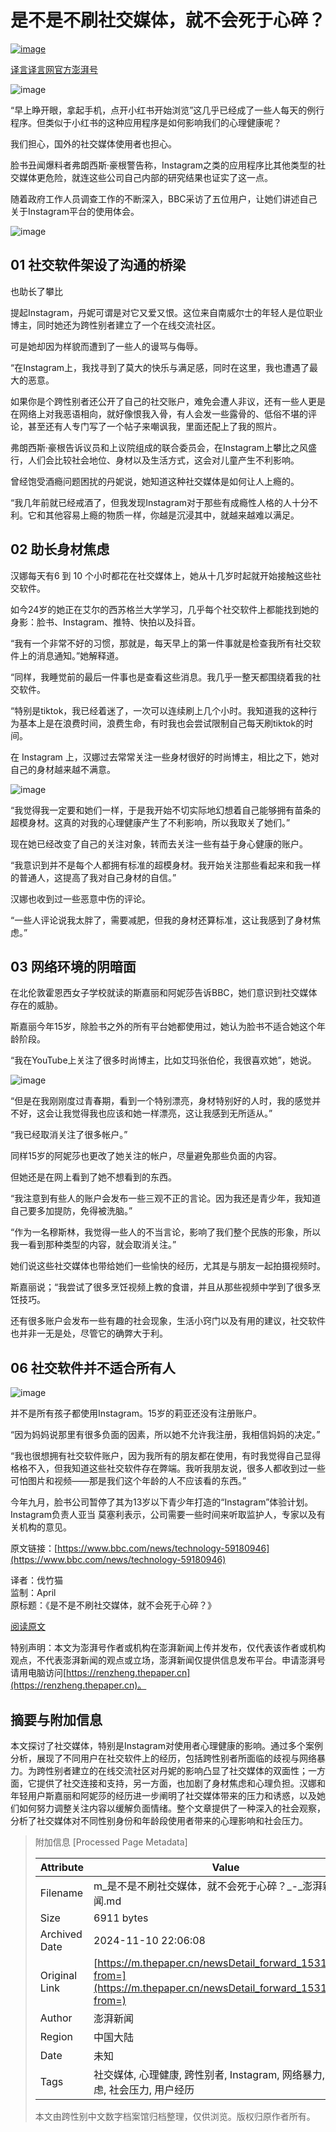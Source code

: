 # 是不是不刷社交媒体，就不会死于心碎？

[![image](https://image.thepaper.cn/publish/interaction/image/4/871/114.jpg)](https://m.thepaper.cn/user_interaction_3614396)

[译言译言网官方澎湃号](https://m.thepaper.cn/user_interaction_3614396)

![image](https://imagepphcloud.thepaper.cn/pph/image/163/280/641.jpg)

“早上睁开眼，拿起手机，点开小红书开始浏览”这几乎已经成了一些人每天的例行程序。但类似于小红书的这种应用程序是如何影响我们的心理健康呢？

我们担心，国外的社交媒体使用者也担心。

脸书丑闻爆料者弗朗西斯·豪根警告称，Instagram之类的应用程序比其他类型的社交媒体更危险，就连这些公司自己内部的研究结果也证实了这一点。

随着政府工作人员调查工作的不断深入，BBC采访了五位用户，让她们讲述自己关于Instagram平台的使用体会。

![image](https://imagepphcloud.thepaper.cn/pph/image/163/280/642.jpg)

## 01 社交软件架设了沟通的桥梁

也助长了攀比

提起Instagram，丹妮可谓是对它又爱又恨。这位来自南威尔士的年轻人是位职业博主，同时她还为跨性别者建立了一个在线交流社区。

可是她却因为样貌而遭到了一些人的谩骂与侮辱。

“在Instagram上，我找寻到了莫大的快乐与满足感，同时在这里，我也遭遇了最大的恶意。

如果你是个跨性别者还公开了自己的社交账户，难免会遭人非议，还有一些人更是在网络上对我恶语相向，就好像恨我入骨，有人会发一些露骨的、低俗不堪的评论，甚至还有人专门写了一个帖子来嘲讽我，里面还配上了我的照片。

弗朗西斯·豪根告诉议员和上议院组成的联合委员会，在Instagram上攀比之风盛行，人们会比较社会地位、身材以及生活方式，这会对儿童产生不利影响。

曾经饱受酒瘾问题困扰的丹妮说，她知道这种社交媒体是如何让人上瘾的。

“我几年前就已经戒酒了，但我发现Instagram对于那些有成瘾性人格的人十分不利。它和其他容易上瘾的物质一样，你越是沉浸其中，就越来越难以满足。

## 02 助长身材焦虑

汉娜每天有6 到 10 个小时都花在社交媒体上，她从十几岁时起就开始接触这些社交软件。

如今24岁的她正在艾尔的西苏格兰大学学习，几乎每个社交软件上都能找到她的身影：脸书、Instagram、推特、快拍以及抖音。

“我有一个非常不好的习惯，那就是，每天早上的第一件事就是检查我所有社交软件上的消息通知。”她解释道。

“同样，我睡觉前的最后一件事也是查看这些消息。我几乎一整天都围绕着我的社交软件。

“特别是tiktok，我已经着迷了，一次可以连续刷上几个小时。我知道我的这种行为基本上是在浪费时间，浪费生命，有时我也会尝试限制自己每天刷tiktok的时间。

在 Instagram 上，汉娜过去常常关注一些身材很好的时尚博主，相比之下，她对自己的身材越来越不满意。

![image](https://imagepphcloud.thepaper.cn/pph/image/163/280/643.jpg)

“我觉得我一定要和她们一样，于是我开始不切实际地幻想着自己能够拥有苗条的超模身材。这真的对我的心理健康产生了不利影响，所以我取关了她们。”

现在她已经改变了自己的关注对象，转而去关注一些有益于身心健康的账户。

“我意识到并不是每个人都拥有标准的超模身材。我开始关注那些看起来和我一样的普通人，这提高了我对自己身材的自信。”

汉娜也收到过一些恶意中伤的评论。

“一些人评论说我太胖了，需要减肥，但我的身材还算标准，这让我感到了身材焦虑。”

## 03 网络环境的阴暗面

在北伦敦霍恩西女子学校就读的斯嘉丽和阿妮莎告诉BBC，她们意识到社交媒体存在的威胁。

斯嘉丽今年15岁，除脸书之外的所有平台她都使用过，她认为脸书不适合她这个年龄阶段。

“我在YouTube上关注了很多时尚博主，比如艾玛张伯伦，我很喜欢她”，她说。

![image](https://imagepphcloud.thepaper.cn/pph/image/163/280/646.jpg)

“但是在我刚刚度过青春期，看到一个特别漂亮，身材特别好的人时，我的感觉并不好，这会让我觉得我也应该和她一样漂亮，这让我感到无所适从。”

“我已经取消关注了很多帐户。”

同样15岁的阿妮莎也更改了她关注的帐户，尽量避免那些负面的内容。

但她还是在网上看到了她不想看到的东西。

“我注意到有些人的账户会发布一些三观不正的言论。因为我还是青少年，我知道自己要多加提防，免得被洗脑。”

“作为一名穆斯林，我觉得一些人的不当言论，影响了我们整个民族的形象，所以我一看到那种类型的内容，就会取消关注。”

她们说这些社交媒体也带给她们一些愉快的经历，尤其是与朋友一起拍摄视频时。

斯嘉丽说；“我尝试了很多烹饪视频上教的食谱，并且从那些视频中学到了很多烹饪技巧。

还有很多账户会发布一些有趣的社会现象，生活小窍门以及有用的建议，社交软件也并非一无是处，尽管它的确弊大于利。

## 06 社交软件并不适合所有人

![image](https://imagepphcloud.thepaper.cn/pph/image/163/280/647.jpg)

并不是所有孩子都使用Instagram。15岁的莉亚还没有注册账户。

“因为妈妈说那里有很多负面的因素，所以她不允许我注册，我相信妈妈的决定。”

“我也很想拥有社交软件账户，因为我所有的朋友都在使用，有时我觉得自己显得格格不入，但我知道这些社交软件存在弊端。我听我朋友说，很多人都收到过一些可怕图片和视频——那是我们这个年龄的人不应该看的东西。”

今年九月，脸书公司暂停了其为13岁以下青少年打造的“Instagram”体验计划。Instagram负责人亚当 莫塞利表示，公司需要一些时间来听取监护人，专家以及有关机构的意见。

原文链接：[https://www.bbc.com/news/technology-59180946](https://www.bbc.com/news/technology-59180946)

译者：伐竹猫  
监制：April  
原标题：《是不是不刷社交媒体，就不会死于心碎？》

[阅读原文](http://mp.weixin.qq.com/s/7e0uSKvoOBApln-2r7MwEQ)

特别声明：本文为澎湃号作者或机构在澎湃新闻上传并发布，仅代表该作者或机构观点，不代表澎湃新闻的观点或立场，澎湃新闻仅提供信息发布平台。申请澎湃号请用电脑访问[https://renzheng.thepaper.cn](https://renzheng.thepaper.cn)。

## 摘要与附加信息

<!-- tcd_abstract -->
本文探讨了社交媒体，特别是Instagram对使用者心理健康的影响。通过多个案例分析，展现了不同用户在社交软件上的经历，包括跨性别者所面临的歧视与网络暴力。为跨性别者建立的在线交流社区对丹妮的影响凸显了社交媒体的双面性；一方面，它提供了社交连接和支持，另一方面，也加剧了身材焦虑和心理负担。汉娜和年轻用户斯嘉丽和阿妮莎的经历进一步阐明了社交媒体带来的压力和诱惑，以及她们如何努力调整关注内容以缓解负面情绪。整个文章提供了一种深入的社会观察，分析了社交媒体对不同性别身份和年龄段使用者带来的心理影响和社会压力。
<!-- tcd_abstract_end -->

> 附加信息 [Processed Page Metadata]
>
> | Attribute       | Value                                  |
> |-----------------|----------------------------------------|
> | Filename        | m_是不是不刷社交媒体，就不会死于心碎？_-_澎湃新闻.md                             |
> | Size            | 6911 bytes                           |
> | Archived Date   | 2024-11-10 22:06:08                             |
> | Original Link   | [https://m.thepaper.cn/newsDetail_forward_15319329?from=](https://m.thepaper.cn/newsDetail_forward_15319329?from=)                       |
> | Author          | 澎湃新闻                               |
> | Region          | 中国大陆                               |
> | Date            | 未知                                 |
> | Tags            | 社交媒体, 心理健康, 跨性别者, Instagram, 网络暴力, 身材焦虑, 社会压力, 用户经历                                 |
>
> 本文由跨性别中文数字档案馆归档整理，仅供浏览。版权归原作者所有。
>